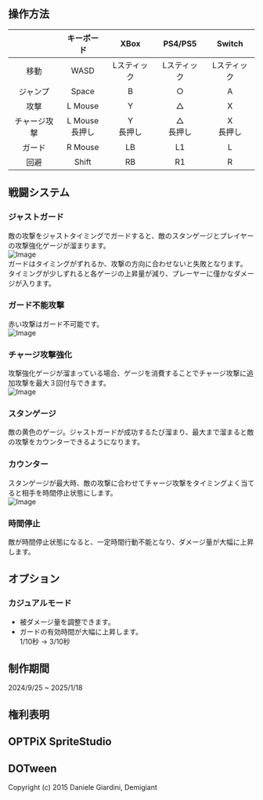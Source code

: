 
## 操作方法
||キーボード|XBox|PS4/PS5|Switch|
|:---:|:---:|:---:|:---:|:---:|
|移動|WASD|Lスティック|Lスティック|Lスティック|
|ジャンプ|Space|B|○|A|
|攻撃|L Mouse|Y|△|X|
|チャージ攻撃|L Mouse<br>長押し|Y<br>長押し|△<br>長押し|X<br>長押し|
|ガード|R Mouse|LB|L1|L|
|回避|Shift|RB|R1|R|

## 戦闘システム
### ジャストガード

敵の攻撃をジャストタイミングでガードすると、敵のスタンゲージとプレイヤーの攻撃強化ゲージが溜まります。<br>
![Image](https://github.com/user-attachments/assets/369250de-71f3-43c0-9d1f-ae1ca5e10ada) <br>
ガードはタイミングがずれるか、攻撃の方向に合わせないと失敗となります。<br>
タイミングが少しずれると各ゲージの上昇量が減り、プレーヤーに僅かなダメージが入ります。<br>
### ガード不能攻撃
 赤い攻撃はガード不可能です。<br>
![Image](https://github.com/user-attachments/assets/57a5155d-52de-49b7-9c04-259fcb2d0ab5)
### チャージ攻撃強化
攻撃強化ゲージが溜まっている場合、ゲージを消費することでチャージ攻撃に追加攻撃を最大３回付与できます。<br>
![Image](https://github.com/user-attachments/assets/7d4ac94b-5d56-4531-829f-ba535e820d1c)

### スタンゲージ
敵の黄色のゲージ。ジャストガードが成功するたび溜まり、最大まで溜まると敵の攻撃をカウンターできるようになります。
### カウンター
スタンゲージが最大時、敵の攻撃に合わせてチャージ攻撃をタイミングよく当てると相手を時間停止状態にします。<br>
![Image](https://github.com/user-attachments/assets/45758a64-0814-494e-b077-494c110ce545)
### 時間停止
敵が時間停止状態になると、一定時間行動不能となり、ダメージ量が大幅に上昇します。

## オプション
### カジュアルモード
* 被ダメージ量を調整できます。<br>
* ガードの有効時間が大幅に上昇します。<br>
 1/10秒 	&rarr; 3/10秒


## 制作期間
2024/9/25 ~ 2025/1/18

## 権利表明
OPTPiX SpriteStudio
---
DOTween
---
Copyright (c) 2015 Daniele Giardini, Demigiant


 
